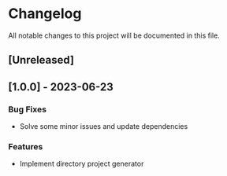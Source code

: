 # Changelog

All notable changes to this project will be documented in this file.

## [Unreleased]
## [1.0.0] - 2023-06-23

### Bug Fixes

- Solve some minor issues and update dependencies

### Features

- Implement directory project generator

<!-- generated by git-cliff -->
